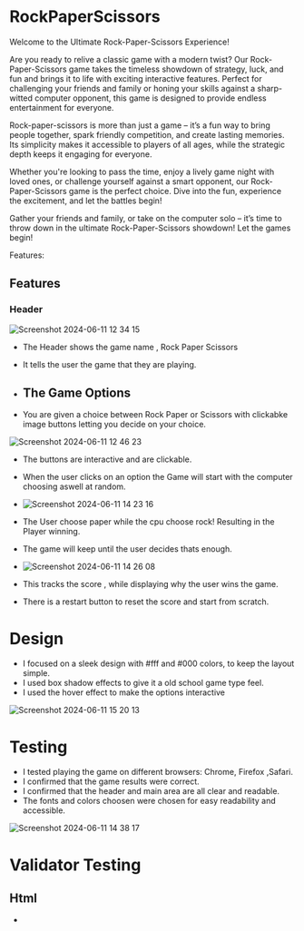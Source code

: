 # RockPaperScissors

Welcome to the Ultimate Rock-Paper-Scissors Experience!

Are you ready to relive a classic game with a modern twist? Our Rock-Paper-Scissors game takes the timeless showdown of strategy, luck, and fun and brings it to life with exciting interactive features. Perfect for challenging your friends and family or honing your skills against a sharp-witted computer opponent, this game is designed to provide endless entertainment for everyone.

Rock-paper-scissors is more than just a game – it’s a fun way to bring people together, spark friendly competition, and create lasting memories. Its simplicity makes it accessible to players of all ages, while the strategic depth keeps it engaging for everyone.

Whether you're looking to pass the time, enjoy a lively game night with loved ones, or challenge yourself against a smart opponent, our Rock-Paper-Scissors game is the perfect choice. Dive into the fun, experience the excitement, and let the battles begin!

Gather your friends and family, or take on the computer solo – it’s time to throw down in the ultimate Rock-Paper-Scissors showdown!
 Let the games begin!

 Features:

 ## Features 

 ### Header 
 ![Screenshot 2024-06-11 12 34 15](https://github.com/noeldugg/RockPaperScissors/assets/157477260/d9344880-c9de-42b9-ad40-e435845b8f8d)
 - The Header shows the game name , Rock Paper Scissors
 - It tells the user the game that they are playing.

 - ## The Game Options
 - You are given a choice between Rock Paper or Scissors with clickabke image buttons letting you decide on your choice.

![Screenshot 2024-06-11 12 46 23](https://github.com/noeldugg/RockPaperScissors/assets/157477260/8c732054-a89e-4894-a678-6da8e3ac4211)
- The buttons are interactive and are clickable.
- When the user clicks on an option the Game will start with the computer choosing aswell at random.

- ![Screenshot 2024-06-11 14 23 16](https://github.com/noeldugg/RockPaperScissors/assets/157477260/8f4d1941-f6b4-4c18-a277-84e18806e21c)

- The User choose paper while the cpu choose rock! Resulting in the Player winning.
- The game will keep until the user decides thats enough.

- ![Screenshot 2024-06-11 14 26 08](https://github.com/noeldugg/RockPaperScissors/assets/157477260/44b7c3d0-24fb-4226-8775-d81c1c5e0e0f)
 - This tracks the score , while displaying why the user wins the game.
 - There is a restart button to reset the score and start from scratch.


# Design 
- I focused on a sleek design with #fff and #000 colors, to keep the layout simple.
- I used box shadow effects to give it a old school game type feel.
- I used the hover effect to make the options interactive


![Screenshot 2024-06-11 15 20 13](https://github.com/noeldugg/RockPaperScissors/assets/157477260/b9655d6e-70e0-4453-b2c1-1b7494097425)




# Testing 

- I tested playing the game on different browsers: Chrome, Firefox ,Safari.
- I confirmed that the game results were correct.
- I confirmed that the header and main area are all clear and readable.
- The fonts and colors choosen were chosen for easy readability and accessible.

![Screenshot 2024-06-11 14 38 17](https://github.com/noeldugg/RockPaperScissors/assets/157477260/cf854b01-a041-4bc0-ba7e-76e7ba933d2e)


# Validator Testing 

## Html 
- 




